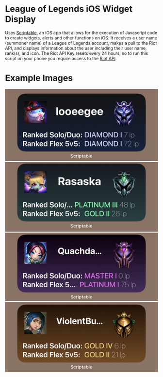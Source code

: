 # League of Legends iOS Widget Display
Uses [Scriptable](https://docs.scriptable.app/), an iOS app that allows for the execution of Javascript code to create widgets, alerts and other functions on iOS. It receives a user name (summoner name) of a League of Legends account, makes a pull to the Riot API, and displays information about the user including their user name, rank(s), and icon. 
The Riot API Key resets every 24 hours, so to run this script on your phone you require access to the [Riot API](https://developer.riotgames.com/).

# Example Images
![Example 1](images/IMG_1058.png)
![Example 2](images/IMG_1059.png)
![Example 3](images/IMG_1060.png)
![Example 4](images/IMG_1061.png)
